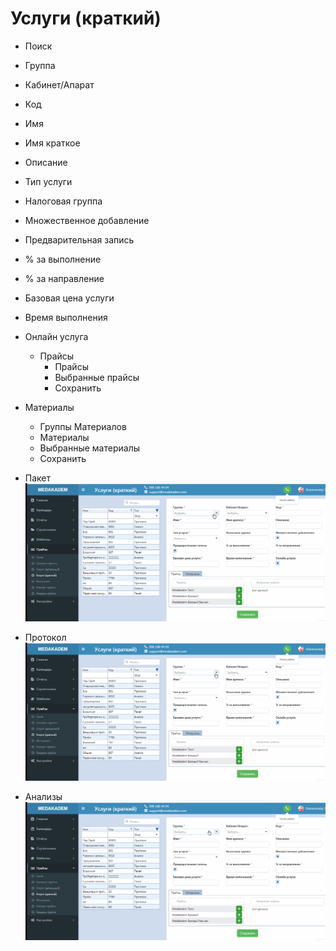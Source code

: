 # Услуги (краткий)

 - Поиск
 - Группа
 - Кабинет/Апарат
 - Код
 - Имя
 - Имя краткое
 - Описание
 - Тип услуги
 - Налоговая группа
 - Множественное добавление
 - Предварительная запись
 - % за выполнение
 - % за направление
 - Базовая цена услуги
 - Время выполнения
 - Онлайн услуга
    - Прайсы
       - Прайсы
       - Выбранные прайсы
       - Сохранить
 - Материалы
    - Группы Материалов
    - Материалы
    - Выбранные материалы
    - Сохранить
    
- Пакет
![Image](Image/UslugiKratkii.gif)
- Протокол 
![Image](Image/UslugiKratkiiProtokol.gif)
- Анализы 
![Image](Image/UslugiKratkiiAnaliz.gif)